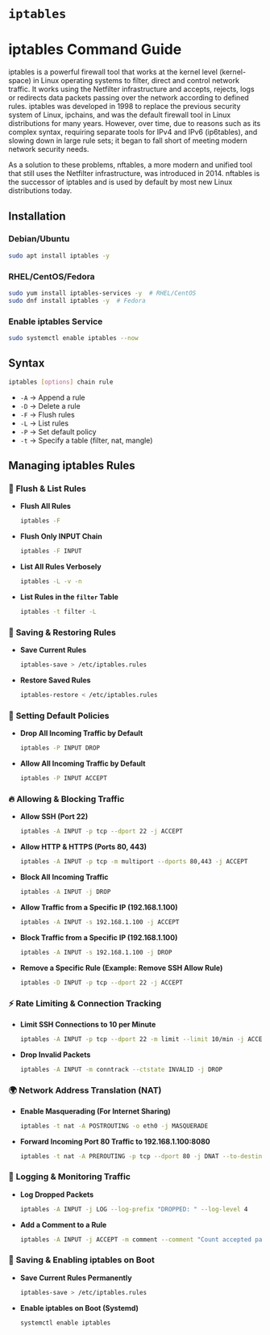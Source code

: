 # `iptables`

# **iptables Command Guide**  

iptables is a powerful firewall tool that works at the kernel level (kernel-space) in Linux operating systems to filter, direct and control network traffic.
It works using the Netfilter infrastructure and accepts, rejects, logs or redirects data packets passing over the network according to defined rules.
iptables was developed in 1998 to replace the previous security system of Linux, ipchains, and was the default firewall tool in Linux distributions for many years.
However, over time, due to reasons such as its complex syntax, requiring separate tools for IPv4 and IPv6 (ip6tables), and slowing down in large rule sets;
it began to fall short of meeting modern network security needs.

As a solution to these problems, nftables, a more modern and unified tool that still uses the Netfilter infrastructure, was introduced in 2014.
nftables is the successor of iptables and is used by default by most new Linux distributions today.

## **Installation**  

### **Debian/Ubuntu**  
```bash
sudo apt install iptables -y
```

### **RHEL/CentOS/Fedora**  
```bash
sudo yum install iptables-services -y  # RHEL/CentOS  
sudo dnf install iptables -y  # Fedora  
```

### **Enable iptables Service**  
```bash
sudo systemctl enable iptables --now
```



## **Syntax**  
```bash
iptables [options] chain rule
```

- `-A` → Append a rule  
- `-D` → Delete a rule  
- `-F` → Flush rules  
- `-L` → List rules  
- `-P` → Set default policy  
- `-t` → Specify a table (filter, nat, mangle)  



## **Managing iptables Rules**  

### 🔄 **Flush & List Rules**  

- **Flush All Rules**  
  ```bash
  iptables -F
  ```

- **Flush Only INPUT Chain**  
  ```bash
  iptables -F INPUT
  ```

- **List All Rules Verbosely**  
  ```bash
  iptables -L -v -n
  ```

- **List Rules in the `filter` Table**  
  ```bash
  iptables -t filter -L
  ```



### 🎯 **Saving & Restoring Rules**  

- **Save Current Rules**  
  ```bash
  iptables-save > /etc/iptables.rules
  ```

- **Restore Saved Rules**  
  ```bash
  iptables-restore < /etc/iptables.rules
  ```



### 🚪 **Setting Default Policies**  

- **Drop All Incoming Traffic by Default**  
  ```bash
  iptables -P INPUT DROP
  ```

- **Allow All Incoming Traffic by Default**  
  ```bash
  iptables -P INPUT ACCEPT
  ```



### 🔥 **Allowing & Blocking Traffic**  

- **Allow SSH (Port 22)**  
  ```bash
  iptables -A INPUT -p tcp --dport 22 -j ACCEPT
  ```

- **Allow HTTP & HTTPS (Ports 80, 443)**  
  ```bash
  iptables -A INPUT -p tcp -m multiport --dports 80,443 -j ACCEPT
  ```

- **Block All Incoming Traffic**  
  ```bash
  iptables -A INPUT -j DROP
  ```

- **Allow Traffic from a Specific IP (192.168.1.100)**  
  ```bash
  iptables -A INPUT -s 192.168.1.100 -j ACCEPT
  ```

- **Block Traffic from a Specific IP (192.168.1.100)**  
  ```bash
  iptables -A INPUT -s 192.168.1.100 -j DROP
  ```

- **Remove a Specific Rule (Example: Remove SSH Allow Rule)**  
  ```bash
  iptables -D INPUT -p tcp --dport 22 -j ACCEPT
  ```



### ⚡ **Rate Limiting & Connection Tracking**  

- **Limit SSH Connections to 10 per Minute**  
  ```bash
  iptables -A INPUT -p tcp --dport 22 -m limit --limit 10/min -j ACCEPT
  ```

- **Drop Invalid Packets**  
  ```bash
  iptables -A INPUT -m conntrack --ctstate INVALID -j DROP
  ```



### 🌍 **Network Address Translation (NAT)**  

- **Enable Masquerading (For Internet Sharing)**  
  ```bash
  iptables -t nat -A POSTROUTING -o eth0 -j MASQUERADE
  ```

- **Forward Incoming Port 80 Traffic to 192.168.1.100:8080**  
  ```bash
  iptables -t nat -A PREROUTING -p tcp --dport 80 -j DNAT --to-destination 192.168.1.100:8080
  ```



### 📜 **Logging & Monitoring Traffic**  

- **Log Dropped Packets**  
  ```bash
  iptables -A INPUT -j LOG --log-prefix "DROPPED: " --log-level 4
  ```

- **Add a Comment to a Rule**  
  ```bash
  iptables -A INPUT -j ACCEPT -m comment --comment "Count accepted packets"
  ```



### 🔄 **Saving & Enabling iptables on Boot**  

- **Save Current Rules Permanently**  
  ```bash
  iptables-save > /etc/iptables.rules
  ```

- **Enable iptables on Boot (Systemd)**  
  ```bash
  systemctl enable iptables
  ```
